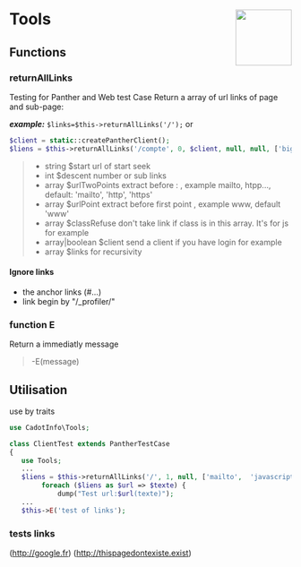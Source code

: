 # Tools <img align="right" width="100" height="100" src="https://avatars.githubusercontent.com/u/68180174?s=80 ">

## Functions

### returnAllLinks

Testing for Panther and Web test Case
Return a array of url links of page and sub-page:

**_example:_**
`$links=$this->returnAllLinks('/');`
or

```php
$client = static::createPantherClient();
$liens = $this->returnAllLinks('/compte', 0, $client, null, null, ['bigpicture']);
```

> - string $start url of start seek
> - int $descent number or sub links
> - array $urlTwoPoints extract before : , example mailto, htpp..., default: 'mailto', 'http', 'https'
> - array $urlPoint extract before first point , example www, default 'www'
> - array $classRefuse don't take link if class is in this array. It's for js for example
> - array|boolean $client send a client if you have login for example
> - array $links for recursivity

#### Ignore links

- the anchor links (#...)
- link begin by "/\_profiler/"

### function E

Return a immediatly message

> -E(message)

## Utilisation

use by traits

```php
use CadotInfo\Tools;

class ClientTest extends PantherTestCase
{
   use Tools;
   ...
   $liens = $this->returnAllLinks('/', 1, null, ['mailto',  'javascript'], [''], ['bigpicture']);
        foreach ($liens as $url => $texte) {
            dump("Test url:$url(texte)");
   ...
   $this->E('test of links');

```

### tests links

(http://google.fr)
(http://thispagedontexiste.exist)
